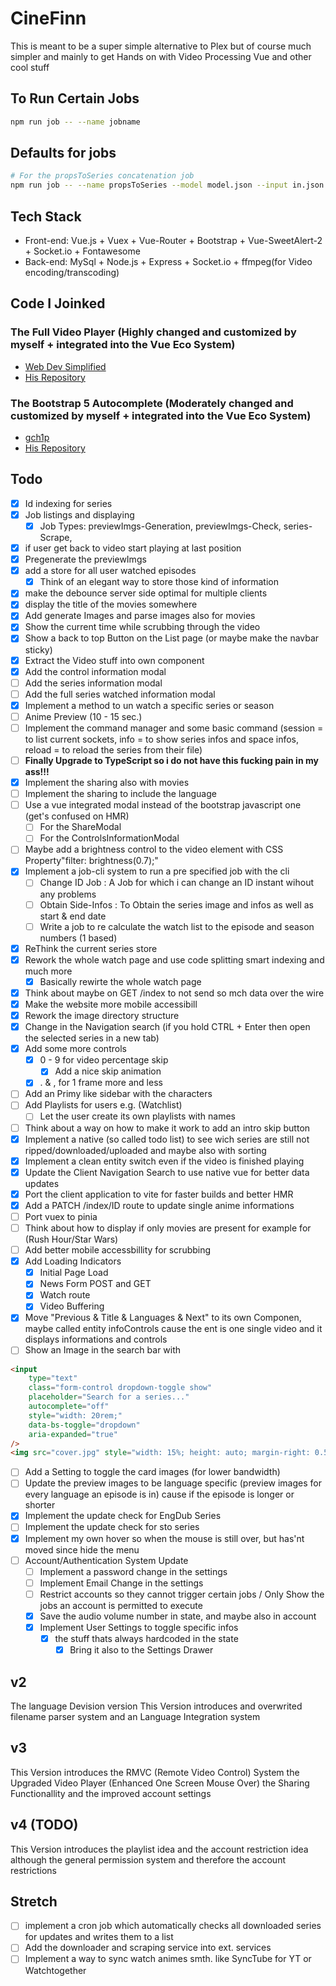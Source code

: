 # CineFinn

This is meant to be a super simple alternative to Plex but of course much simpler and mainly to get Hands on with Video Processing Vue and other cool stuff

## To Run Certain Jobs

```bash
npm run job -- --name jobname
```

## Defaults for jobs

```bash
# For the propsToSeries concatenation job
npm run job -- --name propsToSeries --model model.json --input in.json --output out.json
```

## Tech Stack

- Front-end: Vue.js + Vuex + Vue-Router + Bootstrap + Vue-SweetAlert-2 + Socket.io + Fontawesome
- Back-end: MySql + Node.js + Express + Socket.io + ffmpeg(for Video encoding/transcoding)

## Code I Joinked

### The Full Video Player (Highly changed and customized by myself + integrated into the Vue Eco System)

- [Web Dev Simplified](https://www.youtube.com/watch?v=ZeNyjnneq_w)
- [His Repository](https://github.com/WebDevSimplified/youtube-video-player-clone)

### The Bootstrap 5 Autocomplete (Moderately changed and customized by myself + integrated into the Vue Eco System)

- [gch1p](https://github.com/gch1p)
- [His Repository](https://github.com/gch1p/bootstrap-5-autocomplete)

## Todo

- [x] Id indexing for series
- [x] Job listings and displaying
  - [x] Job Types: previewImgs-Generation, previewImgs-Check, series-Scrape,
- [x] if user get back to video start playing at last position
- [x] Pregenerate the previewImgs
- [x] add a store for all user watched episodes
  - [x] Think of an elegant way to store those kind of information
- [x] make the debounce server side optimal for multiple clients
- [x] display the title of the movies somewhere
- [x] Add generate Images and parse images also for movies
- [x] Show the current time while scrubbing through the video
- [x] Show a back to top Button on the List page (or maybe make the navbar sticky)
- [x] Extract the Video stuff into own component
- [x] Add the control information modal
- [ ] Add the series information modal
- [ ] Add the full series watched information modal
- [x] Implement a method to un watch a specific series or season
- [ ] Anime Preview (10 - 15 sec.)
- [ ] Implement the command manager and some basic command (session = to list current sockets, info = to show series infos and space infos, reload = to reload the series from their file)
- [ ] **Finally Upgrade to TypeScript so i do not have this fucking pain in my ass!!!**
- [x] Implement the sharing also with movies
- [ ] Implement the sharing to include the language
- [ ] Use a vue integrated modal instead of the bootstrap javascript one (get's confused on HMR)
  - [ ] For the ShareModal
  - [ ] For the ControlsInformationModal
- [ ] Maybe add a brightness control to the video element with CSS Property"filter: brightness(0.7);"
- [x] Implement a job-cli system to run a pre specified job with the cli
  - [ ] Change ID Job : A Job for which i can change an ID instant wihout any problems
  - [ ] Obtain Side-Infos : To Obtain the series image and infos as well as start & end date
  - [ ] Write a job to re calculate the watch list to the episode and season numbers (1 based)
- [x] ReThink the current series store
- [x] Rework the whole watch page and use code splitting smart indexing and much more
  - [x] Basically rewirte the whole watch page
- [x] Think about maybe on GET /index to not send so mch data over the wire
- [x] Make the website more mobile accessibill
- [x] Rework the image directory structure
- [x] Change in the Navigation search (if you hold CTRL + Enter then open the selected series in a new tab)
- [x] Add some more controls
  - [x] 0 - 9 for video percentage skip
    - [x] Add a nice skip animation
  - [x] . & , for 1 frame more and less
- [ ] Add an Primy like sidebar with the characters
- [ ] Add Playlists for users e.g. (Watchlist)
  - [ ] Let the user create its own playlists with names
- [ ] Think about a way on how to make it work to add an intro skip button
- [x] Implement a native (so called todo list) to see wich series are still not ripped/downloaded/uploaded and maybe also with sorting
- [x] Implement a clean entity switch even if the video is finished playing
- [x] Update the Client Navigation Search to use native vue for better data updates
- [x] Port the client application to vite for faster builds and better HMR
- [x] Add a PATCH /index/ID route to update single anime informations
- [ ] Port vuex to pinia
- [ ] Think about how to display if only movies are present for example for (Rush Hour/Star Wars)
- [ ] Add better mobile accessbillity for scrubbing
- [x] Add Loading Indicators
  - [x] Initial Page Load
  - [x] News Form POST and GET
  - [x] Watch route
  - [x] Video Buffering
- [x] Move "Previous & Title & Languages & Next" to its own Componen, maybe called entity infoControls cause the ent is one single video and it displays informations and controls
- [ ] Show an Image in the search bar with

```html
<input
	type="text"
	class="form-control dropdown-toggle show"
	placeholder="Search for a series..."
	autocomplete="off"
	style="width: 20rem;"
	data-bs-toggle="dropdown"
	aria-expanded="true"
/>
<img src="cover.jpg" style="width: 15%; height: auto; margin-right: 0.5rem;" />
```

- [ ] Add a Setting to toggle the card images (for lower bandwidth)
- [ ] Update the preview images to be language specific (preview images for every language an episode is in) cause if the episode is longer or shorter
- [x] Implement the update check for EngDub Series
- [ ] Implement the update check for sto series
- [x] Implement my own hover so when the mouse is still over, but has'nt moved since hide the menu
- [ ] Account/Authentication System Update
  - [ ] Implement a password change in the settings
  - [ ] Implement Email Change in the settings
  - [ ] Restrict accounts so they cannot trigger certain jobs / Only Show the jobs an account is permitted to execute
  - [x] Save the audio volume number in state, and maybe also in account
  - [x] Implement User Settings to toggle specific infos
    - [x] the stuff thats always hardcoded in the state
      - [x] Bring it also to the Settings Drawer

## v2

The language Devision version
This Version introduces and overwrited filename parser system
and an Language Integration system

## v3

This Version introduces the RMVC (Remote Video Control) System the Upgraded Video Player
(Enhanced One Screen Mouse Over) the Sharing Functionallity and the improved account settings

## v4 (TODO)

This Version introduces the playlist idea and the account restriction idea
although the general permission system and therefore the account restrictions

## Stretch

- [ ] implement a cron job which automatically checks all downloaded series for updates and writes them to a list
- [ ] Add the downloader and scraping service into ext. services
- [ ] Implement a way to sync watch animes smth. like SyncTube for YT or Watchtogether
